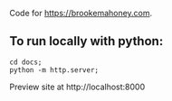 Code for https://brookemahoney.com.

## To run locally with python:

```
cd docs;
python -m http.server;
```

Preview site at http://localhost:8000
